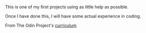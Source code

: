This is one of my first projects using as little help as possible. 

Once I have done this, I will have some actual experience in coding.


From The Odin Project's [curriculum](http://www.theodinproject.com/courses/web-development-101/lessons/html-css)